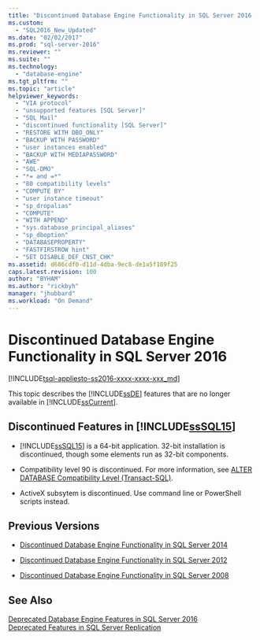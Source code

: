 ```yaml
---
title: "Discontinued Database Engine Functionality in SQL Server 2016 | Microsoft Docs"
ms.custom: 
  - "SQL2016_New_Updated"
ms.date: "02/02/2017"
ms.prod: "sql-server-2016"
ms.reviewer: ""
ms.suite: ""
ms.technology: 
  - "database-engine"
ms.tgt_pltfrm: ""
ms.topic: "article"
helpviewer_keywords: 
  - "VIA protocol"
  - "unsupported features [SQL Server]"
  - "SQL Mail"
  - "discontinued functionality [SQL Server]"
  - "RESTORE WITH DBO_ONLY"
  - "BACKUP WITH PASSWORD"
  - "user instances enabled"
  - "BACKUP WITH MEDIAPASSWORD"
  - "AWE"
  - "SQL-DMO"
  - "*= and =*"
  - "80 compatibility levels"
  - "COMPUTE BY"
  - "user instance timeout"
  - "sp_dropalias"
  - "COMPUTE"
  - "WITH APPEND"
  - "sys.database_principal_aliases"
  - "sp_dboption"
  - "DATABASEPROPERTY"
  - "FASTFIRSTROW hint"
  - "SET DISABLE_DEF_CNST_CHK"
ms.assetid: d686cdf0-d11d-4dba-9ec8-de1a5f189f25
caps.latest.revision: 100
author: "BYHAM"
ms.author: "rickbyh"
manager: "jhubbard"
ms.workload: "On Demand"
---
```

# Discontinued Database Engine Functionality in SQL Server 2016
[!INCLUDE[tsql-appliesto-ss2016-xxxx-xxxx-xxx_md](../includes/tsql-appliesto-ss2016-xxxx-xxxx-xxx-md.md)]

  This topic describes the [!INCLUDE[ssDE](../includes/ssde-md.md)] features that are no longer available in [!INCLUDE[ssCurrent](../includes/sscurrent-md.md)].  
  
## Discontinued Features in [!INCLUDE[ssSQL15](../includes/sssql15-md.md)]  
  
-   [!INCLUDE[ssSQL15](../includes/sssql15-md.md)] is a 64-bit application. 32-bit installation is discontinued, though some elements run as 32-bit components.  
  
-   Compatibility level 90 is discontinued. For more information, see [ALTER DATABASE Compatibility Level &#40;Transact-SQL&#41;](../t-sql/statements/alter-database-transact-sql-compatibility-level.md).  

-   ActiveX subsytem is discontinued. Use command line or PowerShell scripts instead.
  
## Previous Versions  
  
-   [Discontinued Database Engine Functionality in SQL Server 2014](https://msdn.microsoft.com/library/ms144262\(v=sql.120\))  
  
-   [Discontinued Database Engine Functionality in SQL Server 2012](https://msdn.microsoft.com/library/ms144262\(v=sql.110\))  
  
-   [Discontinued Database Engine Functionality in SQL Server 2008](https://msdn.microsoft.com/library/ms144262\(v=sql.100\))  
  
## See Also  
 [Deprecated Database Engine Features in SQL Server 2016](../database-engine/deprecated-database-engine-features-in-sql-server-2016.md)   
 [Deprecated Features in SQL Server Replication](../relational-databases/replication/deprecated-features-in-sql-server-replication.md)  
  
 
